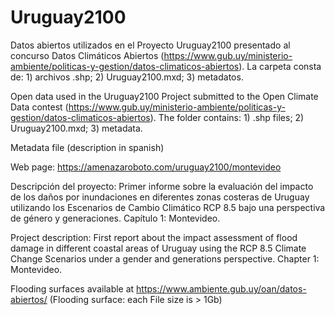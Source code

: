 # Uruguay2100

Datos abiertos utilizados en el Proyecto Uruguay2100 presentado al concurso Datos Climáticos Abiertos (https://www.gub.uy/ministerio-ambiente/politicas-y-gestion/datos-climaticos-abiertos). La carpeta consta de: 1) archivos .shp; 2) Uruguay2100.mxd; 3) metadatos.

Open data used in the Uruguay2100 Project submitted to the Open Climate Data contest (https://www.gub.uy/ministerio-ambiente/politicas-y-gestion/datos-climaticos-abiertos). The folder contains: 1) .shp files; 2) Uruguay2100.mxd; 3) metadata.

Metadata file (description in spanish)


Web page: https://amenazaroboto.com/uruguay2100/montevideo

Descripción del proyecto: Primer informe sobre la evaluación del impacto de los daños por inundaciones en diferentes zonas costeras de Uruguay utilizando los Escenarios de Cambio Climático RCP 8.5 bajo una perspectiva de género y generaciones. Capítulo 1: Montevideo.

Project description: First report about the impact assessment of flood damage in different coastal areas of Uruguay using the RCP 8.5 Climate Change Scenarios under a gender and generations perspective. Chapter 1: Montevideo.



Flooding surfaces available at https://www.ambiente.gub.uy/oan/datos-abiertos/
(Flooding surface: each File size is > 1Gb)
